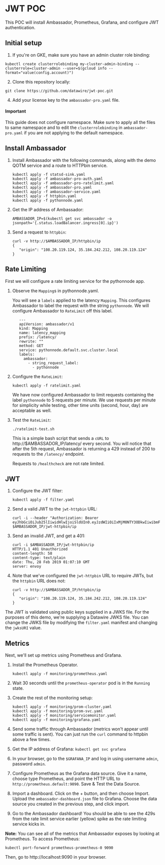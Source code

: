 # JWT POC

This POC will install Ambassador, Prometheus, Grafana, and configure JWT authentication.

## Initial setup

1. If you're on GKE, make sure you have an admin cluster role binding:

```
kubectl create clusterrolebinding my-cluster-admin-binding --clusterrole=cluster-admin --user=$(gcloud info --format="value(config.account)")
```

2. Clone this repository locally:

```
git clone https://github.com/datawire/jwt-poc.git
```

4. Add your license key to the `ambassador-pro.yaml` file.

#### Important
This guide does not configure namespace. Make sure to apply all the files to same namespace and to edit the `clusterrolebinding` in `ambassador-pro.yaml` if you are not applying to the default namespace.

## Install Ambassador

1. Install Ambassador with the following commands, along with the demo QOTM service and a route to HTTPbin service.
   
   ```
   kubectl apply -f statsd-sink.yaml
   kubectl apply -f ambassador-pro-auth.yaml
   kubectl apply -f ambassador-pro-ratelimit.yaml
   kubectl apply -f ambassador-pro.yaml
   kubectl apply -f ambassador-service.yaml
   kubectl apply -f httpbin.yaml
   kubectl apply -f pythonnode.yaml
   ```

2. Get the IP address of Ambassador: 

   ```
   AMBASSADOR_IP=$(kubectl get svc ambassador -o jsonpath='{.status.loadBalancer.ingress[0].ip}')
   ```

3. Send a request to `httpbin`:

   ```
   curl -v http://$AMBASSADOR_IP/httpbin/ip
   {
      "origin": "108.20.119.124, 35.184.242.212, 108.20.119.124"
   }
   ```

## Rate Limiting

First we will configure a rate limiting service for the pythonnode app. 

1. Observe the `Mapping`s in pythonnode.yaml. 

   You will see a `labels` applied to the latency `Mapping`. This configures Ambassador to label the request with the string `pythonnode`. We will configure Ambassador to `RateLimit` off this label.

   ```
      ---
      apiVersion: ambassador/v1
      kind: Mapping
      name: latency_mapping
      prefix: /latency/
      rewrite: ""
      method: GET
      service: pythonnode.default.svc.cluster.local
      labels:
        ambassador:
          - string_request_label:
            - pythonnode
   ```


2. Configure the `RateLimit`:

   ```
   kubectl apply -f ratelimit.yaml
   ```
   
   We have now configured Ambassador to limit requests containing the label `pythonnode` to 5 requests per minute. We use requests per minute for simplicity while testing, other time units (second, hour, day) are acceptable as well.

3. Test the `RateLimit`:

   ```
   ./ratelimit-test.sh
   ```

   This is a simple bash script that sends a `cURL` to http://$AMBASSADOR_IP/latency/ every second. You will notice that after the 5th request, Ambassador is returning a 429 instead of 200 to requests to the `/latency/` endpoint.
   
   Requests to `/healthcheck` are not rate limited. 

## JWT

1. Configure the JWT filter:

   ```
   kubectl apply -f filter.yaml
   ```

2. Send a valid JWT to the `jwt-httpbin` URL:

   ```
   curl -i --header "Authorization: Bearer eyJhbGciOiJub25lIiwidHlwIjoiSldUIn0.eyJzdWIiOiIxMjM0NTY3ODkwIiwibmFtZSI6IkpvaG4gRG9lIiwiaWF0IjoxNTE2MjM5MDIyfQ." $AMBASSADOR_IP/jwt-httpbin/ip
   ```

3. Send an invalid JWT, and get a 401:

   ```
   curl -i $AMBASSADOR_IP/jwt-httpbin/ip
   HTTP/1.1 401 Unauthorized
   content-length: 58
   content-type: text/plain
   date: Thu, 28 Feb 2019 01:07:10 GMT
   server: envoy
   ```

4. Note that we've configured the `jwt-httpbin` URL to require JWTs, but the `httpbin` URL does not:

   ```
   curl -v http://$AMBASSADOR_IP/httpbin/ip
   {
      "origin": "108.20.119.124, 35.184.242.212, 108.20.119.124"
   }
   ```

The JWT is validated using public keys supplied in a JWKS file. For the purposes of this demo, we're supplying a Datawire JWKS file. You can change the JWKS file by modifying the `filter.yaml` manifest and changing the `jwksURI` value.

## Metrics

Next, we'll set up metrics using Prometheus and Grafana.

1. Install the Prometheus Operator.

   ```
   kubectl apply -f monitoring/prometheus.yaml
   ```

2. Wait 30 seconds until the `prometheus-operator` pod is in the `Running` state.

3. Create the rest of the monitoring setup:

   ```
   kubectl apply -f monitoring/prom-cluster.yaml
   kubectl apply -f monitoring/prom-svc.yaml
   kubectl apply -f monitoring/servicemonitor.yaml
   kubectl apply -f monitoring/grafana.yaml
   ```

4. Send some traffic through Ambassador (metrics won't appear until some traffic is sent). You can just run the `curl` command to httpbin above a few times.

5. Get the IP address of Grafana: `kubectl get svc grafana`

6. In your browser, go to the `$GRAFANA_IP` and log in using username `admin`, password `admin`.

7. Configure Prometheus as the Grafana data source. Give it a name, choose type Prometheus, and point the HTTP URL to `http://prometheus.default:9090`. Save & Test the Data Source.

8. Import a dashboard. Click on the + button, and then choose Import. Upload the `ambassador-dashboard.json` file to Grafana. Choose the data source you created in the previous step, and click import.

9. Go to the Ambassador dashboard! You should be able to see the 429s from the rate limit service earlier (yellow) spike as the rate limiting service kicks in.

**Note:** You can see all of the metrics that Ambassador exposes by looking at Prometheus. To access Prometheus:

```
kubectl port-forward prometheus-prometheus-0 9090
```

Then, go to http://localhost:9090 in your browser.